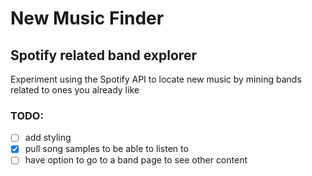 # New Music Finder

## Spotify related band explorer

Experiment using the Spotify API to locate new music by mining bands related to ones you already like

### TODO: 
- [ ] add styling
- [X] pull song samples to be able to listen to
- [ ] have option to go to a band page to see other content

